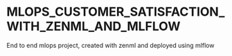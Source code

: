 # MLOPS_CUSTOMER_SATISFACTION_WITH_ZENML_AND_MLFLOW
End to end mlops project, created with zenml and deployed using mlflow 
